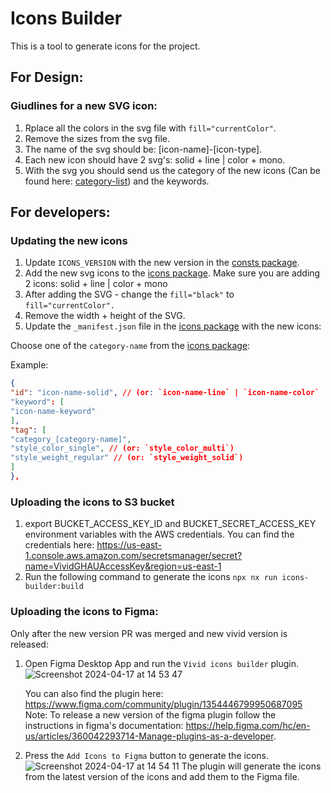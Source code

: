 # Icons Builder

This is a tool to generate icons for the project.

## For Design:

### Giudlines for a new SVG icon:

1. Rplace all the colors in the svg file with `fill="currentColor"`.
2. Remove the sizes from the svg file.
3. The name of the svg should be: [icon-name]-[icon-type].
4. Each new icon should have 2 svg's: solid + line | color + mono.
5. With the svg you should send us the category of the new icons (Can be found here: [category-list](https://vivid.deno.dev/icons/icons-gallery)) and the keywords.

## For developers:

### Updating the new icons

1. Update `ICONS_VERSION` with the new version in the [consts package](../consts/src/lib/icons.ts).
2. Add the new svg icons to the [icons package](../icons/src/lib). Make sure you are adding 2 icons: solid + line | color + mono
3. After adding the SVG - change the `fill="black"` to `fill="currentColor".`
4. Remove the width + height of the SVG.
5. Update the `_manifest.json` file in the [icons package](../icons/src/lib/_manifest.json) with the new icons:

Choose one of the `category-name` from the [icons package](../icons/src/lib/_categories.json):

Example:

```json
{
"id": "icon-name-solid", // (or: `icon-name-line` | `icon-name-color` | `icon-name-mono`)
"keyword": [
"icon-name-keyword"
],
"tag": [
"category_[category-name]",
"style_color_single", // (or: `style_color_multi`)
"style_weight_regular" // (or: `style_weight_solid`)
]
},
```

### Uploading the icons to S3 bucket

1. export BUCKET_ACCESS_KEY_ID and BUCKET_SECRET_ACCESS_KEY environment variables with the AWS credentials.
   You can find the credentials here: https://us-east-1.console.aws.amazon.com/secretsmanager/secret?name=VividGHAUAccessKey&region=us-east-1
2. Run the following command to generate the icons `npx nx run icons-builder:build`

### Uploading the icons to Figma:

Only after the new version PR was merged and new vivid version is released:

1. Open Figma Desktop App and run the `Vivid icons builder` plugin.
   ![Screenshot 2024-04-17 at 14 53 47](https://github.com/Vonage/vivid-3/assets/10883919/dd0555ef-c4a6-4f0b-911d-5defe89de506)

   You can also find the plugin here: https://www.figma.com/community/plugin/1354446799950687095
   Note: To release a new version of the figma plugin follow the instructions in figma's documentation: https://help.figma.com/hc/en-us/articles/360042293714-Manage-plugins-as-a-developer.

2. Press the `Add Icons to Figma` button to generate the icons.
   ![Screenshot 2024-04-17 at 14 54 11](https://github.com/Vonage/vivid-3/assets/10883919/860667f3-7090-44e7-b8de-a3a0c66d6dde)
   The plugin will generate the icons from the latest version of the icons and add them to the Figma file.
